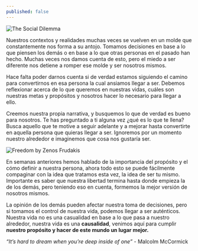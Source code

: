 ```yaml
---
published: false
---
```

![The Social Dilemma]({{site.baseurl}}/images/dilemma.jpg)


Nuestros contextos y realidades muchas veces se vuelven en un molde que constantemente nos forma a su antojo. Tomamos decisiones en base a lo que piensen los demás o en base a lo que otras personas en el pasado han hecho. Muchas veces nos damos cuenta de esto, pero el miedo a ser diferente nos detiene a romper ese molde y ser nosotros mismos.

Hace falta poder darnos cuenta si de verdad estamos siguiendo el camino para convertirnos en esa persona la cual ansiamos llegar a ser. Debemos reflexionar acerca de lo que queremos en nuestras vidas, cuáles son nuestras metas y propósitos y nosotros hacer lo necesario para llegar a ello.

Creemos nuestra propia narrativa, y busquemos lo que de verdad es bueno para nosotros. Te has preguntado a ti alguna vez ¿qué es lo que te llena? Busca aquello que te motive a seguir adelante y a mejorar hasta convertirte en aquella persona que quieras llegar a ser. Ignoremos por un momento nuestro alrededor e imaginemos que cosa nos gustaría ser.


![Freedom by Zenos Frudakis]({{site.baseurl}}/images/freedom.jpg)


En semanas anteriores hemos hablado de la importancia del propósito y el cómo definir a nuestra persona, ahora todo esto se puede fácilmente compaginar con la idea que tratamos esta vez, la idea de ser tu mismo. Importante es saber que nuestra libertad termina hasta donde empieza la de los demás, pero teniendo eso en cuenta, formemos la mejor versión de nosotros mismos.

La opinión de los demás pueden afectar nuestra toma de decisiones, pero si tomamos el control de nuestra vida, podemos llegar a ser auténticos. Nuestra vida no es una casualidad en base a lo que pasa a nuestro alrededor, nuestra vida es una **causalidad**, venimos aquí para cumplir **nuestro propósito y hacer de este mundo un lugar mejor.**

_“It’s hard to dream when you’re deep inside of one”_
	- Malcolm McCormick


